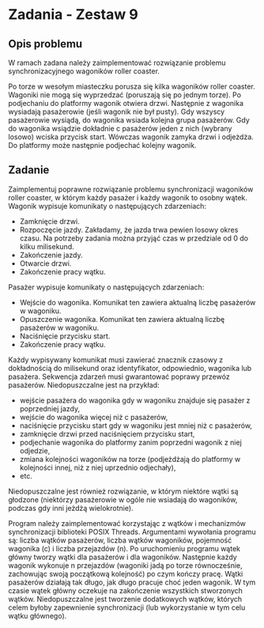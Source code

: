 # Zadania - Zestaw 9
## Opis problemu

W ramach zadana należy zaimplementować rozwiązanie problemu synchronizacyjnego wagoników roller coaster.

Po torze w wesołym miasteczku porusza się kilka wagoników  roller coaster. Wagoniki nie mogą się wyprzedzać (poruszają się po jednym torze). Po podjechaniu do platformy wagonik otwiera drzwi. Następnie z wagonika wysiadają pasażerowie (jeśli wagonik nie był pusty). Gdy wszyscy pasażerowie wysiądą, do wagonika wsiada kolejna grupa pasażerów. Gdy do wagonika wsiądzie dokładnie c pasażerów jeden z nich (wybrany losowo) wciska przycisk start. Wówczas wagonik zamyka drzwi i odjeżdża. Do platformy może następnie podjechać kolejny wagonik.

## Zadanie

Zaimplementuj poprawne rozwiązanie problemu synchronizacji wagoników roller coaster, w którym każdy pasażer i każdy wagonik to osobny wątek. Wagonik wypisuje komunikaty o następujących zdarzeniach:

- Zamknięcie drzwi.
- Rozpoczęcie jazdy. Zakładamy, że jazda trwa pewien losowy okres czasu. Na potrzeby zadania można przyjąć czas w przedziale od 0 do kilku milisekund.
- Zakończenie jazdy.
- Otwarcie drzwi.
- Zakończenie pracy wątku.

Pasażer wypisuje komunikaty o następujących zdarzeniach:

- Wejście do wagonika. Komunikat ten zawiera aktualną liczbę pasażerów w wagoniku.
- Opuszczenie wagonika. Komunikat ten zawiera aktualną liczbę pasażerów w wagoniku.
- Naciśnięcie przycisku start.
- Zakończenie pracy wątku.

Każdy wypisywany komunikat musi zawierać znacznik czasowy z dokładnością do milisekund oraz identyfikator, odpowiednio, wagonika lub pasażera. Sekwencja zdarzeń musi gwarantować poprawy przewóz pasażerów. Niedopuszczalne jest na przykład:

- wejście pasażera do wagonika gdy w wagoniku znajduje się pasażer z poprzedniej jazdy,
- wejście do wagonika więcej niż c pasażerów,
- naciśnięcie przycisku start gdy w wagoniku jest mniej niż c pasażerów,
- zamknięcie drzwi przed naciśnięciem przycisku start,
- podjechanie wagonika do platformy zanim poprzedni wagonik z niej odjedzie,
- zmiana kolejności wagoników na torze (podjeżdżają do platformy w kolejności innej, niż z niej uprzednio odjechały),
- etc.

Niedopuszczalne jest również rozwiązanie, w którym niektóre wątki są głodzone (niektórzy pasażerowie w ogóle nie wsiadają do wagoników, podczas gdy inni jeżdżą wielokrotnie).

Program należy zaimplementować korzystając z wątków i mechanizmów synchronizacji biblioteki POSIX Threads. Argumentami wywołania programu są: liczba wątków pasażerów, liczba wątków wagoników, pojemność wagonika (c) i liczba przejazdów (n). Po uruchomieniu programu wątek główny tworzy wątki dla pasażerów i dla wagoników. Następnie każdy wagonik wykonuje n przejazdów (wagoniki jadą po torze równocześnie, zachowując swoją początkową kolejność) po czym kończy pracę. Wątki pasażerów działają tak długo, jak długo pracuje choć jeden wagonik. W tym czasie wątek główny oczekuje na zakończenie wszystkich stworzonych wątków. Niedopuszczalne jest tworzenie dodatkowych wątków, których celem byłoby zapewnienie synchronizacji (lub wykorzystanie w tym celu wątku głównego).
